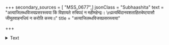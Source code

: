 +++
secondary_sources = [ "MSS_0677",]
jsonClass = "Subhaashita"
text = "अत्याजिलब्धविजयप्रसरस्त्वया किं विज्ञायते रुचिपदं न महीमहेन्द्रः।  \nप्रत्यर्थिदानवशताहितचेष्टयासौ जीमूतवाहनधियं न करोति कस्य॥"
title = "अत्याजिलब्धविजयप्रसरस्त्वया"

+++

<details><summary>Text</summary>

अत्याजिलब्धविजयप्रसरस्त्वया किं विज्ञायते रुचिपदं न महीमहेन्द्रः।  
प्रत्यर्थिदानवशताहितचेष्टयासौ जीमूतवाहनधियं न करोति कस्य॥
</details>
